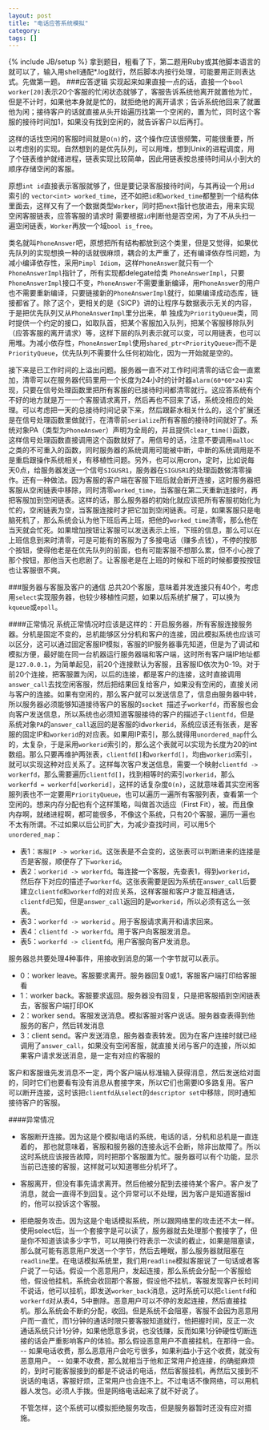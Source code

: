 ```yaml
---
layout: post
title: "电话应答系统模拟"
category: 
tags: []
---
```

{% include JB/setup %}
拿到题目，粗看了下，第二题用Ruby或其他脚本语言的就可以了，输入用shell通配*.log就行，然后脚本内按行处理，可能要用正则表达式。先做第一题。
###应答逻辑
实现起来如果直接一点的话，直接一个`bool worker[20]`表示20个客服的忙闲状态就够了，客服告诉系统他离开就置他为忙，但是不计时，如果他本身就是忙的，就拒绝他的离开请求；告诉系统他回来了就置他为闲；接待客户的话就直接从头开始遍历找第一个空闲的，置为忙，同时这个客服的接待时间加1，如果没有找到空闲的，就告诉客户以后再打。

这样的话找空闲的客服时间就是`O(n)`的，这个操作应该很频繁，可能很重要，所以考虑别的实现。自然想到的是优先队列，可以用堆，想到Unix的进程调度，用了个链表维护就绪进程，链表实现比较简单，因此用链表按总接待时间从小到大的顺序存储空闲的客服。

原想`int id`直接表示客服就够了，但是要记录客服接待时间，与其再设一个用`id`索引的 `vector<int>
worked_time`，还不如把`id`和`worked_time`都整到一个结构体里面去，这样又有了一个数据类型`Worker`，同时把`next`指针也放进去，用来实现空闲客服链表，应答客服的请求时
需要根据`id`判断他是否空闲，为了不从头扫一遍空闲链表，`Worker`再放一个域`bool is_free`。

类名就叫`PhoneAnswer`吧，原想把所有结构都放到这个类里，但是又觉得，如果优先队列的实现想换一种的话就很麻烦，耦合的太严重了，还有编译依存性问题，为减小编译依存性，采用`Pimpl Idiom`，这样`PhoneAnswer`就只有一个`PhoneAnswerImpl`指针了，所有实现都delegate给类
`PhoneAnswerImpl`，只要`PhoneAnswerImpl`接口不变，`PhoneAnswer`不需要重新编译，用`PhoneAnswer`的用户也不需要重新编译，只要链接新的`PhoneAnswerImpl`就行，如果编译成动态库，链接都省了。除了这个，更相关的是《SICP》讲的让程序与数据表示无关的内容，于是把优先队列又从`PhoneAnswerImpl`里分出来，单
独成为`PriorityQueue`类，同时提供一个约定的接口，如取队首，把某个客服加入队列，把某个客服移除队列（应答客服的离开请求）等，这样下层的队列表示就可以变，可以用链表，也可以用堆。为减小依存性，`PhoneAnswerImpl`使用`shared_ptr<PriorityQueue>`而不是`PriorityQueue`，优先队列不需要什么任何初始化，因为一开始就是空的。

接下来是已工作时间的上溢出问题。服务器一直不对工作时间清零的话它会一直累加，清零可以在服务器代码里用一个长度为24小时的计时器`alarm(60*60*24)`实现，只要在信号处理函数里把所有客服的已接待时间都清零就行。这应答系统有个不好的地方就是万一一个客服请求离开，然后再也不回来了话，系统没相应的处理。可以考虑把一天的总接待时间记录下来，然后跟薪水相关什么的，这个扩展还是在信号处理函数里做就行，在清零前`serialize`所有客服的接待时间就好了。系统对象PA（类型为`PhoneAnswer`）声明为全局的，并且提供`clear_time()`函数，这样信号处理函数直接调用这个函数就好了。用信号的话，注意不要调用`malloc`之类的不可重入的函数，同时服务器的系统调用可能被中断，中断的系统调用是不是重启跟操作系统相关，有移植性问题。另外，也可以用cron，定时，比如说每天0点，给服务器发送一个信号`SIGUSR1`，服务器在`SIGUSR1`的处理函数做清零操作。还有一种做法。因为客服的客户端在客服下班后就会断开连接，这时服务器把客服从空闲链表中移除，同时清零`worked_time`，当客服在第二天重新连接时，再把客服加到空闲链表。这样的话，那么服务器的初始化就应该把所有客服初始化为忙的，空闲链表为空，当客服连接时才把它加到空闲链表。可是，如果客服只是电脑死机了，那么系统会认为他下班后再上班，把他的`worked_time`清零，那么他在当天就会忙死。如果增加按钮让客服可以发送表示上班，下班的信息，那么可以在上班信息到来时清零，可是可能有的客服为了多接电话（赚多点钱），不停的按那个按钮，使得他老是在优先队列的前面，也有可能客服不想那么累，但不小心按了那个按钮，那他当天也悲剧了。让客服老是在上班的时候和下班的时候都要按按钮也让客服很不爽。

###服务器与客服及客户的通信
总共20个客服，意味着并发连接只有40个，考虑用`select`实现服务器，也较少移植性问题，如果以后系统扩展了，可以换为`kqueue`或`epoll`。

####正常情况
系统正常情况时应该是这样的：开启服务器，所有客服连接服务器。分机是固定不变的，总机能够区分分机和客户的连接，因此模拟系统也应该可以区分，这可以通过固定客服IP模拟，客服的IP服务器事先知道，但是为了调试和模拟方便，最好能在同一台机器运行服务器端和客户端，这时所有客户端IP地址都是`127.0.0.1`，为简单起见，前20个连接默认为客服，且客服ID依次为0-19。对于前20个连接，把客服置为闲，以后的连接，都是客户的连接，这时直接调用`answer_call`去找空闲客服，然后把结果回复给客户，如果没有空闲的，直接关闭与客户的连接。如果有空闲的，那么客户就可以发送信息了，信息由服务器中转，所以服务器必须能够知道接待客户的客服的`socket `描述子`workerfd`，而客服也会向客户发送信息，所以系统也必须知道客服接待的客户的描述子`clientfd`，但是系统对象`PA`的`answer_call`返回的是客服的id`workerid`，系统应该还有张表，是客服的固定IP和`workerid`的对应表。如果用IP索引，那么就得用`unordered_map`什么的，太复杂，于是采用`workerid`索引的，那么这个表就可以实现为长度为20的int数组。那么只要再维护两张表，`clientfd[]`和`workerfd[]`，均由`workerid`索引，就可以实现这种对应关系了。这样每次客户发送信息，需要一个映射`clientfd -> workerfd`，那么需要遍历`clientfd[]`，找到相等时的索引`workerid`，那么`workerfd = workerfd[workerid]`，这样的话复杂度`O(n)`，这就意味着其实空闲客服列表也不一定要用`PriorityQueue`，也可以遍历一遍所有客服列表，查看第一个空闲的。想来内存分配也有个这样策略，叫做首次适应（First Fit），被。而且像内存啊，就绪进程啊，都可能很多，不像这个系统，只有20个客服，遍历一遍也不太有所谓。不过如果以后公司扩大，为减少查找时间，可以用5个`unordered_map`：

- 表1：`客服IP -> workerid`。这张表是不会变的，这张表可以判断进来的连接是否是客服，顺便存了下`workerid`。
- 表2：`workerid -> workerfd`。每连接一个客服，先查表1，得到`workerid`，然后存下对应的描述子`workerfd`。这张表需要是因为系统在`answer_call`后要建立`clientfd`和`workerfd`的对应关系，这样客服和客户才能互相通话，`clientfd`已知，但是`answer_call`返回的是`workerid`，所以必须有这么一张表。
- 表3：`workerfd -> workerid` 。用于客服请求离开和请求回来。
- 表4：`clientfd -> workerfd`。用于客户向客服发消息。
- 表5：`workerfd -> clientfd`。用户客服向客户发消息。

服务器总共要处理4种事件，用接收到消息的第一个字节就可以表示。

- 0：worker leave。客服要求离开。服务器回复0或1，客服客户端打印给客服看
- 1：worker back。客服要求返回。服务器没有回复，只是把客服插到空闲链表去，客服客户端打印OK
- 2：worker send。客服发送消息。模拟客服对客户说话。服务器查表得到他服务的客户，然后转发消息
- 3：client send。客户发送消息，服务器查表转发。因为在客户连接时就已经调用了`answer_call`，如果没有空闲客服，就直接关闭与客户的连接，所以如果客户请求发送消息，是一定有对应的客服的

客户和客服谁先发消息不一定，两个客户端从标准输入获得消息，然后发送给对面的，同时它们也要看有没有消息从套接字来，所以它们也需要IO多路复用。客户可以断开连接，这时该把`clientfd`从`select`的`descriptor set`中移除，同时通知接待客户的客服。

####异常情况

- 客服断开连接。因为这是个模拟电话的系统，电话的话，分机和总机是一直连着的， 那也就意味着，客服和服务器的连接永远不会断，除非出故障了。所以这时系统应该报告故障，同时把那个客服置为忙。服务器可以有个功能，显示当前已连接的客服，这样就可以知道哪些分机坏了。
- 客服离开，但没有事先请求离开。然后他被分配到去接待某个客户。客户发了消息，就会一直得不到回复。这个异常可以不处理，因为客户是知道客服id的，他可以投诉这个客服。
- 拒绝服务攻击。因为这是个电话模拟系统，所以跟网络里的攻击还不太一样。使用select后，当一个套接字是可以读了，服务器就去处理那个套接字了，但是你不知道该读多少字节，可以用换行符表示一次读的截止，如果是阻塞读，那么就可能有恶意用户发送一个字节，然后去睡眠，那么服务器就阻塞在`readline`里。在电话模拟系统里，我们用`readline`模拟客服说了一句话或者客户说了一句话。假设一个恶意用户，发起连接，那么系统会分配一个客服给他，假设他挂机，系统会收回那个客服，假设他不挂机，客服发现客户长时间不说话，他可以挂机，即发送`worker_back`消息，这时系统可以把`clientfd`和`workerfd`对从表4，5中删除。恶意用户可以不停的发起连接，然后直接挂机。那么系统会不断的分配，收回。但是系统不会阻塞，客服不会因为恶意用户而一直忙，而1分钟的通话时限只要客服知道就行，他把握时间，反正一次通话系统只计1分钟，如果他愿意多说，也没钱赚，反而如果1分钟硬性切断连接的话会严重影响客户的体验。那么假设恶意用户不直接挂机，在那待一会。
    --      如果电话收费，那么恶意用户会吃亏很多，如果利益小于这个收费，就没有恶意用户。
    -- 如果不收费，那么就相当于他和正常用户抢连接，的确挺麻烦的，到时可能客服接到的都是不说话的电话，然后客服挂机，再然后又接到不说话的电话，客服好烦，正常用户也会连不上。不过电话不像网络，可以用机器人发包。必须人手拨。但是网络电话起来了就不好说了。

    不管怎样，这个系统可以模拟拒绝服务攻击，但是服务器暂时还没有应对措施。
    
    